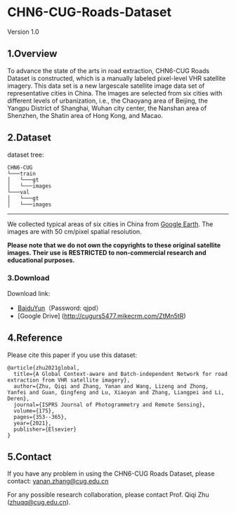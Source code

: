 # CHN6-CUG-Roads-Dataset
Version 1.0

## 1.Overview
To advance the state of the arts in road extraction, CHN6-CUG Roads Dataset is constructed, which is a manually labeled pixel-level VHR satellite imagery. This data set is a new largescale satellite image data set of representative cities in China. The images are selected from six cities with different levels of urbanization, i.e., the Chaoyang area of Beijing, the Yangpu District of Shanghai, Wuhan city center, the Nanshan area of Shenzhen, the Shatin area of Hong Kong, and Macao.

## 2.Dataset

dataset tree:

```
CHN6-CUG
└───train
│   └───gt
│   └───images
└───val
│   └───gt
│   └───images
```

---------

We collected typical areas of six cities in China from [Google Earth](http://earth.google.com). The images are with 50 cm/pixel spatial resolution. 

**Please note that we do not own the copyrights to these original satellite images. Their use is RESTRICTED to non-commercial research and educational purposes.**

### 3.Download

Download link: 

 - [BaiduYun](http://pm8kppwjnxiw5yrp.mikecrm.com/ZtMn5tR)（Password: qjpd）
 - [Google Drive] (http://cugurs5477.mikecrm.com/ZtMn5tR)

## 4.Reference

Please cite this paper if you use this dataset:

```
@article{zhu2021global,
  title={A Global Context-aware and Batch-independent Network for road extraction from VHR satellite imagery},
  author={Zhu, Qiqi and Zhang, Yanan and Wang, Lizeng and Zhong, Yanfei and Guan, Qingfeng and Lu, Xiaoyan and Zhang, Liangpei and Li, Deren},
  journal={ISPRS Journal of Photogrammetry and Remote Sensing},
  volume={175},
  pages={353--365},
  year={2021},
  publisher={Elsevier}
}
```
## 5.Contact
If you have any problem in using the CHN6-CUG Roads Dataset, please contact: yanan.zhang@cug.edu.cn

For any possible research collaboration, please contact Prof. Qiqi Zhu (zhuqq@cug.edu.cn).
